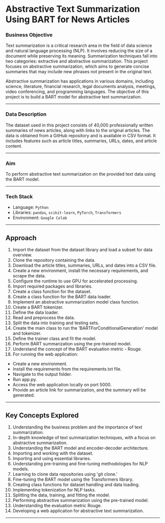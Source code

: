 # Abstractive Text Summarization Using BART for News Articles

### Business Objective

Text summarization is a critical research area in the field of data science and natural language processing (NLP). It involves reducing the size of a document while preserving its meaning. Summarization techniques fall into two categories: extractive and abstractive summarization. This project focuses on abstractive summarization, which aims to generate concise summaries that may include new phrases not present in the original text.

Abstractive summarization has applications in various domains, including science, literature, financial research, legal documents analysis, meetings, video conferencing, and programming languages. The objective of this project is to build a BART model for abstractive text summarization.

---

### Data Description

The dataset used in this project consists of 40,000 professionally written summaries of news articles, along with links to the original articles. The data is obtained from a GitHub repository and is available in CSV format. It includes features such as article titles, summaries, URLs, dates, and article content.

---

### Aim

To perform abstractive text summarization on the provided text data using the BART model.

---

### Tech Stack

- Language: `Python`
- Libraries: `pandas`, `scikit-learn`, `PyTorch`, `Transformers`
- Environment: `Google Colab`

---

## Approach

1. Import the dataset from the dataset library and load a subset for data overview.
2. Clone the repository containing the data.
3. Download the article titles, summaries, URLs, and dates into a CSV file.
4. Create a new environment, install the necessary requirements, and scrape the data.
5. Configure the runtime to use GPU for accelerated processing.
6. Import required packages and libraries.
7. Create a class function for the dataset.
8. Create a class function for the BART data loader.
9. Implement an abstractive summarization model class function.
10. Create a BART tokenizer.
11. Define the data loader.
12. Read and preprocess the data.
13. Split the data into training and testing sets.
14. Create the main class to run the 'BARTForConditionalGeneration' model and tokenizer.
15. Define the trainer class and fit the model.
16. Perform BART summarization using the pre-trained model.
17. Understand the concept of the BART evaluation metric - Rouge.
18. For running the web application:
   - Create a new environment.
   - Install the requirements from the requirements.txt file.
   - Navigate to the output folder.
   - Run app.py.
   - Access the web application locally on port 5000.
   - Provide an article link for summarization, and the summary will be generated.

---

## Key Concepts Explored

1. Understanding the business problem and the importance of text summarization.
2. In-depth knowledge of text summarization techniques, with a focus on abstractive summarization.
3. Understanding the BART model and encoder-decoder architecture.
4. Importing and working with the dataset.
5. Importing and using essential libraries.
6. Understanding pre-training and fine-tuning methodologies for NLP models.
7. Learning to clone data repositories using 'git clone.'
8. Fine-tuning the BART model using the Transformers library.
9. Creating class functions for dataset handling and data loading.
10. Implementing tokenization for NLP tasks.
11. Splitting the data, training, and fitting the model.
12. Performing abstractive summarization using the pre-trained model.
13. Understanding the evaluation metric Rouge.
14. Developing a web application for abstractive text summarization.

---